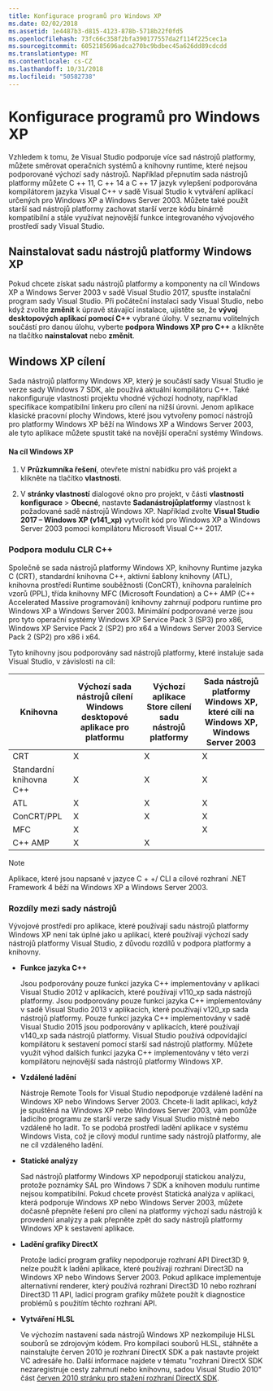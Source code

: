 ```yaml
---
title: Konfigurace programů pro Windows XP
ms.date: 02/02/2018
ms.assetid: 1e4487b3-d815-4123-878b-5718b22f0fd5
ms.openlocfilehash: 73fc66c358f2bfa390177557da2f114f225cec1a
ms.sourcegitcommit: 6052185696adca270bc9bdbec45a626dd89cdcdd
ms.translationtype: MT
ms.contentlocale: cs-CZ
ms.lasthandoff: 10/31/2018
ms.locfileid: "50582738"
---
```

# <a name="configuring-programs-for-windows-xp"></a>Konfigurace programů pro Windows XP

Vzhledem k tomu, že Visual Studio podporuje více sad nástrojů platformy, můžete směrovat operačních systémů a knihovny runtime, které nejsou podporované výchozí sady nástrojů. Například přepnutím sada nástrojů platformy můžete C ++ 11, C ++ 14 a C ++ 17 jazyk vylepšení podporována kompilátorem jazyka Visual C++ v sadě Visual Studio k vytváření aplikací určených pro Windows XP a Windows Server 2003. Můžete také použít starší sad nástrojů platformy zachovat starší verze kódu binárně kompatibilní a stále využívat nejnovější funkce integrovaného vývojového prostředí sady Visual Studio.

## <a name="install-the-windows-xp-platform-toolset"></a>Nainstalovat sadu nástrojů platformy Windows XP

Pokud chcete získat sadu nástrojů platformy a komponenty na cíl Windows XP a Windows Server 2003 v sadě Visual Studio 2017, spusťte instalační program sady Visual Studio. Při počáteční instalaci sady Visual Studio, nebo když zvolíte **změnit** k úpravě stávající instalace, ujistěte se, že **vývoj desktopových aplikací pomocí C++** vybrané úlohy. V seznamu volitelných součástí pro danou úlohu, vyberte **podpora Windows XP pro C++** a klikněte na tlačítko **nainstalovat** nebo **změnit**.

## <a name="windows-xp-targeting-experience"></a>Windows XP cílení

Sada nástrojů platformy Windows XP, který je součástí sady Visual Studio je verze sady Windows 7 SDK, ale používá aktuální kompilátoru C++. Také nakonfiguruje vlastnosti projektu vhodné výchozí hodnoty, například specifikace kompatibilní linkeru pro cílení na nižší úrovni. Jenom aplikace klasické pracovní plochy Windows, které jsou vytvořeny pomocí nástrojů pro platformy Windows XP běží na Windows XP a Windows Server 2003, ale tyto aplikace můžete spustit také na novější operační systémy Windows.

#### <a name="to-target-windows-xp"></a>Na cíl Windows XP

1. V **Průzkumníka řešení**, otevřete místní nabídku pro váš projekt a klikněte na tlačítko **vlastnosti**.

1. V **stránky vlastností** dialogové okno pro projekt, v části **vlastnosti konfigurace** > **Obecné**, nastavte **Sadanástrojůplatformy** vlastnost k požadované sadě nástrojů Windows XP. Například zvolte **Visual Studio 2017 – Windows XP (v141_xp)** vytvořit kód pro Windows XP a Windows Server 2003 pomocí kompilátoru Microsoft Visual C++ 2017.

### <a name="c-runtime-support"></a>Podpora modulu CLR C++

Společně se sada nástrojů platformy Windows XP, knihovny Runtime jazyka C (CRT), standardní knihovna C++, aktivní šablony knihovny (ATL), knihovna prostředí Runtime souběžnosti (ConCRT), knihovna paralelních vzorů (PPL), třída knihovny MFC (Microsoft Foundation) a C++ AMP (C++ Accelerated Massive programování) knihovny zahrnují podporu runtime pro Windows XP a Windows Server 2003. Minimální podporované verze jsou pro tyto operační systémy Windows XP Service Pack 3 (SP3) pro x86, Windows XP Service Pack 2 (SP2) pro x64 a Windows Server 2003 Service Pack 2 (SP2) pro x86 i x64.

Tyto knihovny jsou podporovány sad nástrojů platformy, které instaluje sada Visual Studio, v závislosti na cíl:

|Knihovna|Výchozí sada nástrojů cílení Windows desktopové aplikace pro platformu|Výchozí aplikace Store cílení sadu nástrojů platformy|Sada nástrojů platformy Windows XP, které cílí na Windows XP, Windows Server 2003|
|---|---|---|---|
|CRT|X|X|X|
|Standardní knihovna C++|X|X|X|
|ATL|X|X|X|
|ConCRT/PPL|X|X|X|
|MFC|X||X|
|C++ AMP|X|X||

> [!NOTE]
> Aplikace, které jsou napsané v jazyce C + +/ CLI a cílové rozhraní .NET Framework 4 běží na Windows XP a Windows Server 2003.

### <a name="differences-between-the-toolsets"></a>Rozdíly mezi sady nástrojů

Vývojové prostředí pro aplikace, které používají sadu nástrojů platformy Windows XP není tak úplné jako u aplikací, které používají výchozí sady nástrojů platformy Visual Studio, z důvodu rozdílů v podpora platformy a knihovny.

- **Funkce jazyka C++**

   Jsou podporovány pouze funkcí jazyka C++ implementovány v aplikaci Visual Studio 2012 v aplikacích, které používají v110\_xp sada nástrojů platformy. Jsou podporovány pouze funkcí jazyka C++ implementovány v sadě Visual Studio 2013 v aplikacích, které používají v120\_xp sada nástrojů platformy. Pouze funkcí jazyka C++ implementovány v sadě Visual Studio 2015 jsou podporovány v aplikacích, které používají v140\_xp sada nástrojů platformy. Visual Studio používá odpovídající kompilátoru k sestavení pomocí starší sad nástrojů platformy. Můžete využít výhod dalších funkcí jazyka C++ implementovány v této verzi kompilátoru nejnovější sada nástrojů platformy Windows XP.

- **Vzdálené ladění**

   Nástroje Remote Tools for Visual Studio nepodporuje vzdálené ladění na Windows XP nebo Windows Server 2003. Chcete-li ladit aplikaci, když je spuštěná na Windows XP nebo Windows Server 2003, vám pomůže ladicího programu ze starší verze sady Visual Studio místně nebo vzdáleně ho ladit. To se podobá prostředí ladění aplikace v systému Windows Vista, což je cílový modul runtime sady nástrojů platformy, ale ne cíl vzdáleného ladění.

- **Statické analýzy**

   Sad nástrojů platformy Windows XP nepodporují statickou analýzu, protože poznámky SAL pro Windows 7 SDK a knihoven modulu runtime nejsou kompatibilní. Pokud chcete provést Statická analýza v aplikaci, která podporuje Windows XP nebo Windows Server 2003, můžete dočasně přepněte řešení pro cílení na platformy výchozí sadu nástrojů k provedení analýzy a pak přepněte zpět do sady nástrojů platformy Windows XP k sestavení aplikace.

- **Ladění grafiky DirectX**

   Protože ladicí program grafiky nepodporuje rozhraní API Direct3D 9, nelze použít k ladění aplikace, které používají rozhraní Direct3D na Windows XP nebo Windows Server 2003. Pokud aplikace implementuje alternativní renderer, který používá rozhraní Direct3D 10 nebo rozhraní Direct3D 11 API, ladicí program grafiky můžete použít k diagnostice problémů s použitím těchto rozhraní API.

- **Vytváření HLSL**

   Ve výchozím nastavení sada nástrojů Windows XP nezkompiluje HLSL souborů se zdrojovým kódem. Pro kompilaci souborů HLSL, stáhněte a nainstalujte červen 2010 je rozhraní DirectX SDK a pak nastavte projekt VC adresáře ho. Další informace najdete v tématu "rozhraní DirectX SDK nezaregistruje cesty zahrnutí nebo knihovnu, sadou Visual Studio 2010" část [červen 2010 stránku pro stažení rozhraní DirectX SDK](http://www.microsoft.com/download/details.aspx?displaylang=en&id=6812).
